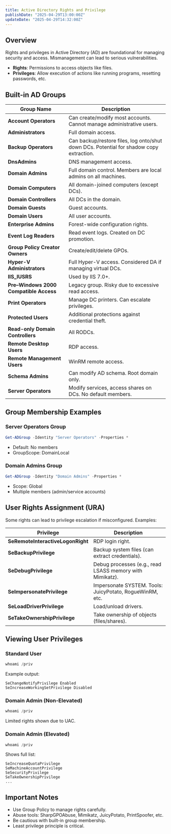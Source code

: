 ```yaml
---
title: Active Directory Rights and Privilege
publishDate: "2025-04-29T13:00:00Z"
updateDate: "2025-04-29T14:32:00Z"
---
```



## Overview
Rights and privileges in Active Directory (AD) are foundational for managing security and access. Mismanagement can lead to serious vulnerabilities.

- **Rights**: Permissions to access objects like files.
- **Privileges**: Allow execution of actions like running programs, resetting passwords, etc.

## Built-in AD Groups

| Group Name | Description |
|------------|-------------|
| **Account Operators** | Can create/modify most accounts. Cannot manage administrative users. |
| **Administrators** | Full domain access. |
| **Backup Operators** | Can backup/restore files, log onto/shut down DCs. Potential for shadow copy extraction. |
| **DnsAdmins** | DNS management access. |
| **Domain Admins** | Full domain control. Members are local admins on all machines. |
| **Domain Computers** | All domain-joined computers (except DCs). |
| **Domain Controllers** | All DCs in the domain. |
| **Domain Guests** | Guest accounts. |
| **Domain Users** | All user accounts. |
| **Enterprise Admins** | Forest-wide configuration rights. |
| **Event Log Readers** | Read event logs. Created on DC promotion. |
| **Group Policy Creator Owners** | Create/edit/delete GPOs. |
| **Hyper-V Administrators** | Full Hyper-V access. Considered DA if managing virtual DCs. |
| **IIS_IUSRS** | Used by IIS 7.0+. |
| **Pre–Windows 2000 Compatible Access** | Legacy group. Risky due to excessive read access. |
| **Print Operators** | Manage DC printers. Can escalate privileges. |
| **Protected Users** | Additional protections against credential theft. |
| **Read-only Domain Controllers** | All RODCs. |
| **Remote Desktop Users** | RDP access. |
| **Remote Management Users** | WinRM remote access. |
| **Schema Admins** | Can modify AD schema. Root domain only. |
| **Server Operators** | Modify services, access shares on DCs. No default members. |

## Group Membership Examples

### Server Operators Group

```powershell
Get-ADGroup -Identity "Server Operators" -Properties *
```

- Default: No members
- GroupScope: DomainLocal

### Domain Admins Group

```powershell
Get-ADGroup -Identity "Domain Admins" -Properties *
```

- Scope: Global
- Multiple members (admin/service accounts)

## User Rights Assignment (URA)

Some rights can lead to privilege escalation if misconfigured. Examples:

| Privilege | Description |
|----------|-------------|
| **SeRemoteInteractiveLogonRight** | RDP login right. |
| **SeBackupPrivilege** | Backup system files (can extract credentials). |
| **SeDebugPrivilege** | Debug processes (e.g., read LSASS memory with Mimikatz). |
| **SeImpersonatePrivilege** | Impersonate SYSTEM. Tools: JuicyPotato, RogueWinRM, etc. |
| **SeLoadDriverPrivilege** | Load/unload drivers. |
| **SeTakeOwnershipPrivilege** | Take ownership of objects (files/shares). |

## Viewing User Privileges

### Standard User

```powershell
whoami /priv
```

Example output:

```text
SeChangeNotifyPrivilege Enabled
SeIncreaseWorkingSetPrivilege Disabled
```

### Domain Admin (Non-Elevated)

```powershell
whoami /priv
```

Limited rights shown due to UAC.

### Domain Admin (Elevated)

```powershell
whoami /priv
```

Shows full list:

```text
SeIncreaseQuotaPrivilege
SeMachineAccountPrivilege
SeSecurityPrivilege
SeTakeOwnershipPrivilege
...
```

## Important Notes

- Use Group Policy to manage rights carefully.
- Abuse tools: SharpGPOAbuse, Mimikatz, JuicyPotato, PrintSpoofer, etc.
- Be cautious with built-in group membership.
- Least privilege principle is critical.